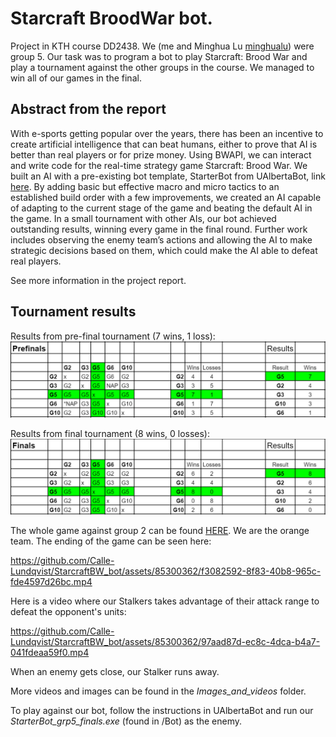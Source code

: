 # Starcraft BroodWar bot.
Project in KTH course DD2438. We (me and Minghua Lu  [minghualu](https://github.com/minghualu)) were group 5. Our task was to program a bot to play Starcraft: Brood War and play a 
tournament against the other groups in the course. We managed to win all of our games in the final. 

## Abstract from the report
With e-sports getting popular over the years, there has been an incentive to create artificial intelligence that can beat humans, either
to prove that AI is better than real players or for prize money. Using BWAPI, we can interact and write code for the real-time strategy
game Starcraft: Brood War. We built an AI with a pre-existing bot
template, StarterBot from UAlbertaBot, link [here](https://github.com/davechurchill/ualbertabot/wiki). 
By adding basic but effective macro and micro tactics to an established build order with a few
improvements, we created an AI capable of adapting to the current
stage of the game and beating the default AI in the game. In a small
tournament with other AIs, our bot achieved outstanding results, winning every game in the final round. Further work includes observing
the enemy team’s actions and allowing the AI to make strategic decisions based on them, which could make the AI able to defeat real
players.

See more information in the project report.  

## Tournament results
Results from pre-final tournament (7 wins, 1 loss):
![image](Images_and_videos/result_prefinals.png)


Results from final tournament (8 wins, 0 losses):
![image](Images_and_videos/result_finals.png)

The whole game against group 2 can be found [HERE](https://drive.google.com/file/d/1Pi7cG4bkyYbAOJQ3EqzS0YPjx4b8pWoF/view?usp=sharing). We are the orange team. The ending of the game can be seen here:

https://github.com/Calle-Lundqvist/StarcraftBW_bot/assets/85300362/f3082592-8f83-40b8-965c-fde4597d26bc.mp4


Here is a video where our Stalkers takes advantage of their attack range to defeat the opponent's units:

https://github.com/Calle-Lundqvist/StarcraftBW_bot/assets/85300362/97aad87d-ec8c-4dca-b4a7-041fdeaa59f0.mp4

When an enemy gets close, our Stalker runs away. 

More videos and images can be found in the *Images_and_videos* folder.


To play against our bot, follow the instructions in UAlbertaBot and run our *StarterBot_grp5_finals.exe* (found in /Bot) as the enemy.
